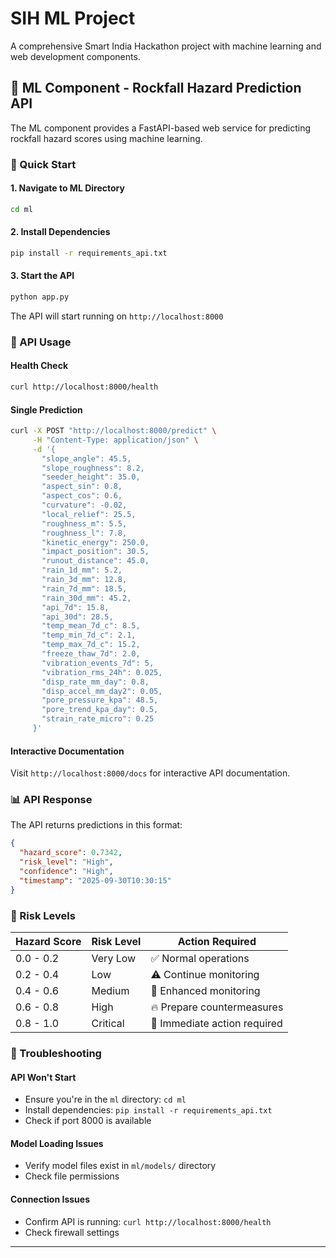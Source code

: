 # SIH ML Project

A comprehensive Smart India Hackathon project with machine learning and web development components.

## 🤖 ML Component - Rockfall Hazard Prediction API

The ML component provides a FastAPI-based web service for predicting rockfall hazard scores using machine learning.

### 🚀 Quick Start

#### 1. Navigate to ML Directory

```bash
cd ml
```

#### 2. Install Dependencies

```bash
pip install -r requirements_api.txt
```

#### 3. Start the API

```bash
python app.py
```

The API will start running on `http://localhost:8000`

### 📡 API Usage

#### Health Check

```bash
curl http://localhost:8000/health
```

#### Single Prediction

```bash
curl -X POST "http://localhost:8000/predict" \
     -H "Content-Type: application/json" \
     -d '{
       "slope_angle": 45.5,
       "slope_roughness": 8.2,
       "seeder_height": 35.0,
       "aspect_sin": 0.8,
       "aspect_cos": 0.6,
       "curvature": -0.02,
       "local_relief": 25.5,
       "roughness_m": 5.5,
       "roughness_l": 7.8,
       "kinetic_energy": 250.0,
       "impact_position": 30.5,
       "runout_distance": 45.0,
       "rain_1d_mm": 5.2,
       "rain_3d_mm": 12.8,
       "rain_7d_mm": 18.5,
       "rain_30d_mm": 45.2,
       "api_7d": 15.8,
       "api_30d": 28.5,
       "temp_mean_7d_c": 8.5,
       "temp_min_7d_c": 2.1,
       "temp_max_7d_c": 15.2,
       "freeze_thaw_7d": 2.0,
       "vibration_events_7d": 5,
       "vibration_rms_24h": 0.025,
       "disp_rate_mm_day": 0.8,
       "disp_accel_mm_day2": 0.05,
       "pore_pressure_kpa": 48.5,
       "pore_trend_kpa_day": 0.5,
       "strain_rate_micro": 0.25
     }'
```

#### Interactive Documentation

Visit `http://localhost:8000/docs` for interactive API documentation.

### 📊 API Response

The API returns predictions in this format:

```json
{
  "hazard_score": 0.7342,
  "risk_level": "High",
  "confidence": "High",
  "timestamp": "2025-09-30T10:30:15"
}
```

### 🎯 Risk Levels

| Hazard Score | Risk Level | Action Required              |
| ------------ | ---------- | ---------------------------- |
| 0.0 - 0.2    | Very Low   | ✅ Normal operations         |
| 0.2 - 0.4    | Low        | ⚠️ Continue monitoring       |
| 0.4 - 0.6    | Medium     | 🔶 Enhanced monitoring       |
| 0.6 - 0.8    | High       | 🔥 Prepare countermeasures   |
| 0.8 - 1.0    | Critical   | 🚨 Immediate action required |

### 🔧 Troubleshooting

#### API Won't Start

- Ensure you're in the `ml` directory: `cd ml`
- Install dependencies: `pip install -r requirements_api.txt`
- Check if port 8000 is available

#### Model Loading Issues

- Verify model files exist in `ml/models/` directory
- Check file permissions

#### Connection Issues

- Confirm API is running: `curl http://localhost:8000/health`
- Check firewall settings

---
